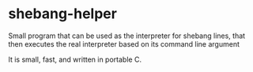 shebang-helper
==============

Small program that can be used as the interpreter for shebang lines, that then executes the real interpreter based on its command line argument

It is small, fast, and written in portable C.
